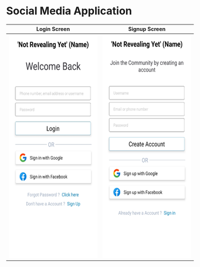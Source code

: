 # Social Media Application
Login Screen            |  Signup Screen
:-------------------------:|:-------------------------:
<img src="https://github.com/starc007/Social/blob/master/assets/login.jpg" width="600" height="600" /> |  <img src="https://github.com/starc007/Social/blob/master/assets/signup.jpg" width="600" height="600" />
